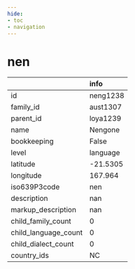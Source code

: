 ```yaml
---
hide:
- toc
- navigation
---
```

# nen
|                      | info     |
|:---------------------|:---------|
| id                   | neng1238 |
| family_id            | aust1307 |
| parent_id            | loya1239 |
| name                 | Nengone  |
| bookkeeping          | False    |
| level                | language |
| latitude             | -21.5305 |
| longitude            | 167.964  |
| iso639P3code         | nen      |
| description          | nan      |
| markup_description   | nan      |
| child_family_count   | 0        |
| child_language_count | 0        |
| child_dialect_count  | 0        |
| country_ids          | NC       |